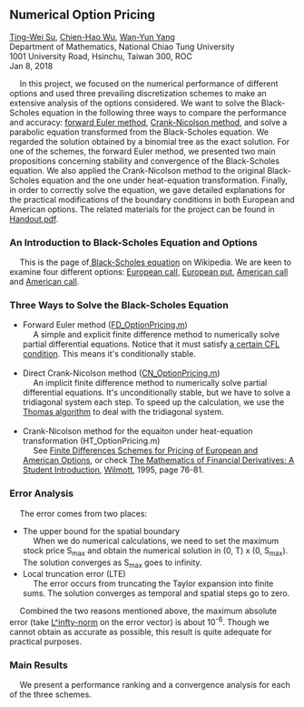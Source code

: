 ## Numerical Option Pricing

<a href="https://www.linkedin.com/in/ting-wei-su-2b508614b/" title="Title">Ting-Wei Su</a>, <a href="https://www.linkedin.com/in/chien-hao-wu-252a77137/" title="Title">Chien-Hao Wu</a>, <a href="https://www.linkedin.com/in/wan-yun-yan-b627b2121/" title="Title">Wan-Yun Yang</a> <br>
Department of Mathematics, National Chiao Tung University <br>
1001 University Road, Hsinchu, Taiwan 300, ROC <br>
Jan 8, 2018 <br>

&emsp; In this project, we focused on the numerical performance of different options and used three prevailing discretization schemes to make an extensive analysis of the options considered. We want to solve the Black-Scholes equation in the following three ways to compare the performance and accuracy: <a href="https://en.wikipedia.org/wiki/Euler_method" title="Title">forward Euler method</a>, <a href="https://en.wikipedia.org/wiki/Crank%E2%80%93Nicolson_method" title="Title">Crank-Nicolson method</a>, and solve a parabolic equation transformed from the Black-Scholes equation. We regarded the solution obtained by a binomial tree as the exact solution. For one of the schemes, the forward Euler method, we presented two main propositions concerning stability and convergence of the Black-Scholes equation. We also applied the Crank-Nicolson method to the original Black-Scholes equation and the one under heat-equation transformation. Finally, in order to correctly solve the equation, we gave detailed explanations for the practical modifications of the boundary conditions in both European and American options. The related materials for the project can be found in <a href="https://github.com/WanYun-Yang/Numerical-Option-Pricing/blob/master/Handout.pdf" title="Title">Handout.pdf</a>.

### An Introduction to Black-Scholes Equation and Options
&emsp; This is the page of<a href="https://en.wikipedia.org/wiki/Black%E2%80%93Scholes_equation" title="Title">
Black-Scholes equation</a> on Wikipedia. 
We are keen to examine four different options: <a href="https://www.investopedia.com/terms/e/europeanoption.asp" title="Title">
European call</a>, <a href="https://www.investopedia.com/terms/e/europeanoption.asp" title="Title">
European put</a>, <a href="https://www.investopedia.com/terms/a/americanoption.asp" title="Title">
American call</a> and <a href="https://www.investopedia.com/terms/a/americanoption.asp" title="Title">
American call</a>. 

### Three Ways to Solve the Black-Scholes Equation
* Forward Euler method (<a href="https://github.com/WanYun-Yang/Numerical-Option-Pricing/blob/master/FD_OptionPricing.m" title="Title">FD_OptionPricing.m</a>) <br> 
&emsp; A simple and explicit finite difference method to numerically solve partial differential equations. Notice that it must satisfy <a href="https://en.wikipedia.org/wiki/Courant%E2%80%93Friedrichs%E2%80%93Lewy_condition" title="Title">
a certain CFL condition</a>. This means it's conditionally stable. <br> <br>
* Direct Crank-Nicolson method (<a href="https://github.com/WanYun-Yang/Numerical-Option-Pricing/blob/master/CN_OptionPricing.m" title="Title">CN_OptionPricing.m</a>) <br>
&emsp; An implicit finite difference method to numerically solve partial differential equations. It's unconditionally stable, but we have to solve a tridiagonal system each step. To speed up the calculation, we use the<a href="https://en.wikipedia.org/wiki/Tridiagonal_matrix_algorithm" title="Title"> Thomas algorithm</a> to deal with the tridiagonal system. <br> <br>
* Crank-Nicolson method for the equaiton under heat-equation transformation (HT_OptionPricing.m) <br>
&emsp; See <a href="https://fenix.tecnico.ulisboa.pt/downloadFile/395139424085/Extended%20Abstract.pdf" title="Title">Finite Differences Schemes for Pricing of European and American Options</a>, or check <a href="https://books.google.com.tw/books?id=VYVhnC3fIVEC&printsec=frontcover&dq=Mathematics+of+Financial+Derivatives+a+Student+Introduction&hl=zh-TW&sa=X&ved=0ahUKEwiXuqKWxu3YAhXGlJQKHfz1BgYQ6AEIJjAA#v=onepage&q=Mathematics%20of%20Financial%20Derivatives%20a%20Student%20Introduction&f=false" title="Title">The Mathematics of Financial Derivatives: A Student Introduction</a>, <a href="https://en.wikipedia.org/wiki/Paul_Wilmott" title="Title">Wilmott</a>, 1995, page 76-81.



### Error Analysis
&emsp; The error comes from two places:
* The upper bound for the spatial boundary <br>
&emsp; When we do numerical calculations, we need to set the maximum stock price S<sub>max</sub> and obtain the numerical solution in (0, T) x (0, S<sub>max</sub>). The solution converges as S<sub>max</sub> goes to infinity.
* Local truncation error (LTE) <br>
&emsp; The error occurs from truncating the Taylor expansion into finite sums. The solution converges as temporal and spatial steps go to zero.

&emsp; Combined the two reasons mentioned above, the maximum absolute error (take <a href="http://mathworld.wolfram.com/L-Infinity-Norm.html" title="Title">L^infty-norm</a> on the error vector) is about 10<sup>-6</sup>. Though we cannot obtain as accurate as possible, this result is quite adequate for practical purposes.

### Main Results
&emsp; We present a performance ranking and a convergence analysis for each of the three schemes.

